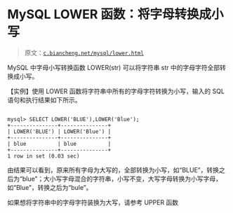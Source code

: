 # MySQL LOWER 函数：将字母转换成小写

> 原文：[`c.biancheng.net/mysql/lower.html`](http://c.biancheng.net/mysql/lower.html)

MySQL 中字母小写转换函数 LOWER(str) 可以将字符串 str 中的字母字符全部转换成小写。

【实例】使用 LOWER 函数将字符串中所有的字母字符转换为小写，输入的 SQL 语句和执行结果如下所示。

```

mysql> SELECT LOWER('BLUE'),LOWER('Blue');
+---------------+---------------+
| LOWER('BLUE') | LOWER('Blue') |
+---------------+---------------+
| blue          | blue          |
+---------------+---------------+
1 row in set (0.03 sec)
```

由结果可以看到，原来所有字母为大写的，全部转换为小写，如“BLUE”，转换之后为“blue”；大小写字母混合的字符串，小写不变，大写字母转换为小写字母，如“Blue”，转换之后为“bule”。

如果想将字符串中的字母字符装换为大写，请参考 UPPER 函数